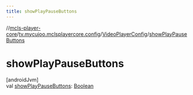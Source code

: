 ```yaml
---
title: showPlayPauseButtons
---
```

//[mcls-player-core](../../../index.html)/[tv.mycujoo.mclsplayercore.config](../index.html)/[VideoPlayerConfig](index.html)/[showPlayPauseButtons](show-play-pause-buttons.html)



# showPlayPauseButtons



[androidJvm]\
val [showPlayPauseButtons](show-play-pause-buttons.html): [Boolean](https://kotlinlang.org/api/latest/jvm/stdlib/kotlin/-boolean/index.html)





